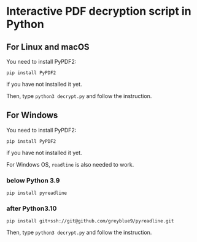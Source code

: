 # Interactive PDF decryption script in Python

## For Linux and macOS
You need to install PyPDF2:
```
pip install PyPDF2
```
if you have not installed it yet.

Then, type `python3 decrypt.py` and follow the instruction.

## For Windows
You need to install PyPDF2:
```
pip install PyPDF2
```
if you have not installed it yet.

For Windows OS, `readline` is also needed to work.

### below Python 3.9
```
pip install pyreadline
```
### after Python3.10
```
pip install git+ssh://git@github.com/greyblue9/pyreadline.git
```

Then, type `python3 decrypt.py` and follow the instruction.
